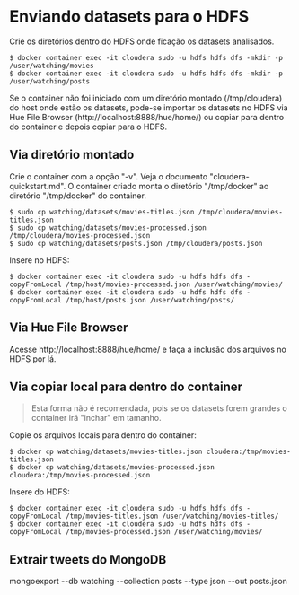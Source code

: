 # Enviando datasets para o HDFS

Crie os diretórios dentro do HDFS onde ficação os datasets analisados.

```shell
$ docker container exec -it cloudera sudo -u hdfs hdfs dfs -mkdir -p /user/watching/movies
$ docker container exec -it cloudera sudo -u hdfs hdfs dfs -mkdir -p /user/watching/posts
```

Se o container não foi iniciado com um diretório montado (/tmp/cloudera) do host onde estão os datasets, pode-se importar os datasets no HDFS via Hue File Browser (http://localhost:8888/hue/home/) ou copiar para dentro do container e depois copiar para o HDFS.


## Via diretório montado

Crie o container com a opção "-v". Veja o documento "cloudera-quickstart.md". O container criado monta o diretório "/tmp/docker" ao diretório "/tmp/docker" do container.

```shell
$ sudo cp watching/datasets/movies-titles.json /tmp/cloudera/movies-titles.json
$ sudo cp watching/datasets/movies-processed.json /tmp/cloudera/movies-processed.json
$ sudo cp watching/datasets/posts.json /tmp/cloudera/posts.json
```

Insere no HDFS:

```shell
$ docker container exec -it cloudera sudo -u hdfs hdfs dfs -copyFromLocal /tmp/host/movies-processed.json /user/watching/movies/
$ docker container exec -it cloudera sudo -u hdfs hdfs dfs -copyFromLocal /tmp/host/posts.json /user/watching/posts/
```

## Via Hue File Browser

Acesse http://localhost:8888/hue/home/ e faça a inclusão dos arquivos no HDFS por lá.

## Via copiar local para dentro do container

> Esta forma não é recomendada, pois se os datasets forem grandes o container irá "inchar" em tamanho.

Copie os arquivos locais para dentro do container:

```shell
$ docker cp watching/datasets/movies-titles.json cloudera:/tmp/movies-titles.json
$ docker cp watching/datasets/movies-processed.json cloudera:/tmp/movies-processed.json
```

Insere do HDFS:

```shell
$ docker container exec -it cloudera sudo -u hdfs hdfs dfs -copyFromLocal /tmp/movies-titles.json /user/watching/movies-titles/
$ docker container exec -it cloudera sudo -u hdfs hdfs dfs -copyFromLocal /tmp/movies-processed.json /user/watching/movies/
```


## Extrair tweets do MongoDB


mongoexport --db watching --collection posts --type json --out posts.json 